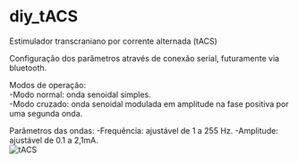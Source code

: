 # diy_tACS
Estimulador transcraniano por corrente alternada (tACS)

Configuração dos parâmetros através de conexão serial, futuramente via bluetooth.

Modos de operação:  
-Modo normal: onda senoidal simples.  
-Modo cruzado: onda senoidal modulada em amplitude na fase positiva por uma segunda onda.  

Parâmetros das ondas:
-Frequência: ajustável de 1 a 255 Hz.
-Amplitude: ajustável de 0.1 a 2,1mA.  
![tACS](https://github.com/luizquizo/diy_tACS/assets/151285589/28c5dd92-5b19-4453-b453-07891d2b2e3a)
  
